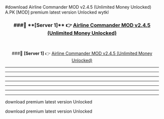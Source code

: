 #download Airline Commander MOD v2.4.5 (Unlimited Money Unlocked)  A.PK [MOD] premium latest version Unlocked wytkl 



<div align="center">
<h3>###🔹 **[Server 1]** 👉 <a href="https://download1apk.web.app/">Airline Commander MOD v2.4.5 (Unlimited Money Unlocked) </a></h3><br>


###🔹 **[Server 1]** 👉 <a href="https://download1apk.web.app/">Airline Commander MOD v2.4.5 (Unlimited Money Unlocked) </a></h3>
</div>



----------------------------------------------------------

----------------------------------------------------------

----------------------------------------------------------

----------------------------------------------------------

----------------------------------------------------------

----------------------------------------------------------

----------------------------------------------------------

download premium latest version Unlocked

download premium latest version Unlocked

